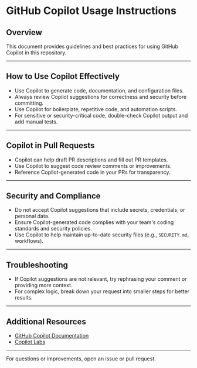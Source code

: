 # GitHub Copilot Usage Instructions

## Overview
This document provides guidelines and best practices for using GitHub Copilot in this repository.

---

## How to Use Copilot Effectively
- Use Copilot to generate code, documentation, and configuration files.
- Always review Copilot suggestions for correctness and security before committing.
- Use Copilot for boilerplate, repetitive code, and automation scripts.
- For sensitive or security-critical code, double-check Copilot output and add manual tests.

---

## Copilot in Pull Requests
- Copilot can help draft PR descriptions and fill out PR templates.
- Use Copilot to suggest code review comments or improvements.
- Reference Copilot-generated code in your PRs for transparency.

---

## Security and Compliance
- Do not accept Copilot suggestions that include secrets, credentials, or personal data.
- Ensure Copilot-generated code complies with your team's coding standards and security policies.
- Use Copilot to help maintain up-to-date security files (e.g., `SECURITY.md`, workflows).

---

## Troubleshooting
- If Copilot suggestions are not relevant, try rephrasing your comment or providing more context.
- For complex logic, break down your request into smaller steps for better results.

---

## Additional Resources
- [GitHub Copilot Documentation](https://docs.github.com/en/copilot)
- [Copilot Labs](https://githubnext.com/projects/copilot-labs/)

---

For questions or improvements, open an issue or pull request.
